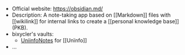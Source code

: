 - Official website: https://obsidian.md/
- Description: A note-taking app based on [[Markdown]] files with [[wikilink]] for internal links to create a [[personal knowledge base]] (PKB).
- bixycler's vaults: 
	- [UniinfoNotes](https://github.com/bixycler/UniinfoNotes) for [[Unïnfo]]
- ...